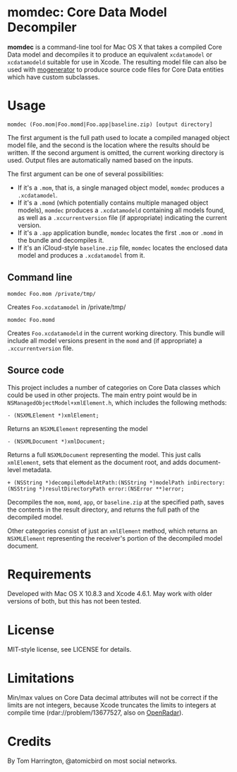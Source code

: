 # momdec: Core Data Model Decompiler

**momdec** is a command-line tool for Mac OS X that takes a compiled Core Data model and decompiles it to produce an equivalent `xcdatamodel` or `xcdatamodeld` suitable for use in Xcode. The resulting model file can also be used with [mogenerator](https://github.com/rentzsch/mogenerator) to produce source code files for Core Data entities which have custom subclasses.

# Usage

    momdec (Foo.mom|Foo.momd|Foo.app|baseline.zip) [output directory]

The first argument is the full path used to locate a compiled managed object model file, and the second is the location where the results should be written. If the second argument is omitted, the current working directory is used. Output files are automatically named based on the inputs.

The first argument can be one of several possibilities:

* If it's a `.mom`, that is, a single managed object model, `momdec` produces a `.xcdatamodel`.
* If it's a `.momd` (which potentially contains multiple managed object models), `momdec` produces a `.xcdatamodeld` containing all models found, as well as a `.xccurrentversion` file (if appropriate) indicating the current version.
* If it's a `.app` application bundle, `momdec` locates the first `.mom` or `.momd` in the bundle and decompiles it.
* If it's an iCloud-style `baseline.zip` file, `momdec` locates the enclosed data model and produces a `.xcdatamodel` from it.

## Command line

    momdec Foo.mom /private/tmp/

Creates `Foo.xcdatamodel` in /private/tmp/

    momdec Foo.momd

Creates `Foo.xcdatamodeld` in the current working directory. This bundle will include all model versions present in the `momd` and (if appropriate) a `.xccurrentversion` file.

## Source code

This project includes a number of categories on Core Data classes which could be used in other projects. The main entry point would be in `NSManagedObjectModel+xmlElement.h`, which includes the following methods:

    - (NSXMLElement *)xmlElement;

Returns an `NSXMLElement` representing the model

    - (NSXMLDocument *)xmlDocument;

Returns a full `NSXMLDocument` representing the model. This just calls `xmlElement`, sets that element as the document root, and adds document-level metadata.

    + (NSString *)decompileModelAtPath:(NSString *)modelPath inDirectory:(NSString *)resultDirectoryPath error:(NSError **)error;

Decompiles the `mom`, `momd`, `app`, or `baseline.zip` at the specified path, saves the contents in the result directory, and returns the full path of the decompiled model.

Other categories consist of just an `xmlElement` method, which returns an `NSXMLElement` representing the receiver's portion of the decompiled model document.

# Requirements

Developed with Mac OS X 10.8.3 and Xcode 4.6.1. May work with older versions of both, but this has not been tested.

# License

MIT-style license, see LICENSE for details.

# Limitations

Min/max values on Core Data decimal attributes will not be correct if the limits are not integers, because Xcode truncates the limits to integers at compile time (rdar://problem/13677527, also on [OpenRadar](http://openradar.appspot.com/radar?id=2948402)).

# Credits

By Tom Harrington, @atomicbird on most social networks.
